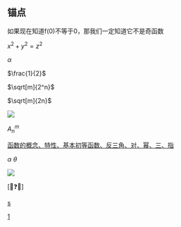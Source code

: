 ## 锚点

<a id="0">如果现在知道f(0)不等于0，那我们一定知道它不是奇函数 </a>



$x^2 + y^2 = z^2$

$\alpha$

$\frac{1}{2}$

$\sqrt[m]{2^n}$

$\sqrt[m]{2n}$

![](/Users/yuebinghui/Documents/program/github/note/images/image-20240714100215598.png)

$A^{m}_{n}$

[函数的概念、特性、基本初等函数、反三角、对、幂、三、指](/Users/yuebinghui/Documents/program/github/note/笔记/数学/周洋鑫/零基础提前学/02.零基础核心考点精讲1-1～2-1.md)

$\alpha$
$\theta$

![](/Users/yuebinghui/Documents/program/github/note/images/image-20240804133504480.png)

[🌟❓❌]



[s](#0)

<a href="#0">1</a>
